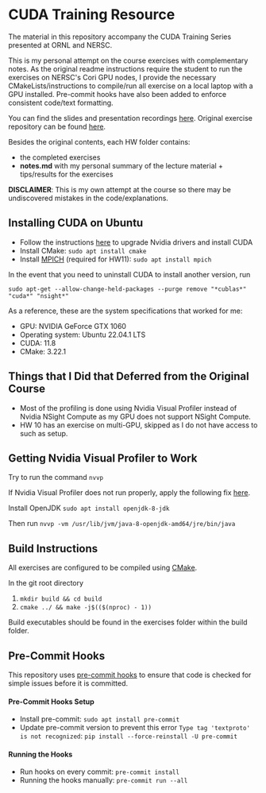 # CUDA Training Resource

The material in this repository accompany the CUDA Training Series presented at ORNL and NERSC.

This is my personal attempt on the course exercises with complementary notes. As the original readme instructions require the student to run the exercises on NERSC's Cori GPU nodes, I provide the necessary CMakeLists/instructions to compile/run all exercise on a local laptop with a GPU installed. Pre-commit hooks have also been added to enforce consistent code/text formatting.

You can find the slides and presentation recordings [here](https://www.olcf.ornl.gov/cuda-training-series/).
Original exercise repository can be found [here](https://github.com/olcf/cuda-training-series).

Besides the original contents, each HW folder contains:
- the completed exercises
- **notes\.md** with my personal summary of the lecture material + tips/results for the exercises

**DISCLAIMER**: This is my own attempt at the course so there may be undiscovered mistakes in the code/explanations.

## Installing CUDA on Ubuntu

- Follow the instructions [here](https://www.cherryservers.com/blog/install-cuda-ubuntu) to upgrade Nvidia drivers and install CUDA
- Install CMake: `sudo apt install cmake`
- Install [MPICH](https://www.mpich.org/) (required for HW11): `sudo apt install mpich`

In the event that you need to uninstall CUDA to install another version, run
```shell
sudo apt-get --allow-change-held-packages --purge remove "*cublas*" "cuda*" "nsight*"
```

As a reference, these are the system specifications that worked for me:
- GPU: NVIDIA GeForce GTX 1060
- Operating system: Ubuntu 22.04.1 LTS
- CUDA: 11.8
- CMake: 3.22.1

## Things that I Did that Deferred from the Original Course

- Most of the profiling is done using Nvidia Visual Profiler instead of Nvidia NSight Compute as my GPU does not support NSight Compute.
- HW 10 has an exercise on multi-GPU, skipped as I do not have access to such as setup.

## Getting Nvidia Visual Profiler to Work

Try to run the command `nvvp`

If Nvidia Visual Profiler does not run properly, apply the following fix [here](https://askubuntu.com/questions/1472456/cannot-open-nvidia-visualizer-profilernvvp).

Install OpenJDK
`sudo apt install openjdk-8-jdk`

Then run
`nvvp -vm /usr/lib/jvm/java-8-openjdk-amd64/jre/bin/java`

## Build Instructions

All exercises are configured to be compiled using [CMake](https://cmake.org/cmake/help/latest/guide/tutorial/index.html).

In the git root directory

1. `mkdir build && cd build`
2. `cmake ../ && make -j$(($(nproc) - 1))`

Build executables should be found in the exercises folder within the build folder.

## Pre-Commit Hooks

This repository uses [pre-commit hooks](https://pre-commit.com/) to ensure that code is checked for simple issues before it is committed.

#### Pre-Commit Hooks Setup

* Install pre-commit: `sudo apt install pre-commit`
* Update pre-commit version to prevent this error `Type tag 'textproto' is not recognized`: `pip install --force-reinstall -U pre-commit`

#### Running the Hooks

* Run hooks on every commit: `pre-commit install`
* Running the hooks manually: `pre-commit run --all`
